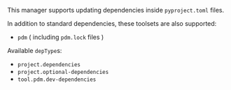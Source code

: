 This manager supports updating dependencies inside `pyproject.toml` files.

In addition to standard dependencies, these toolsets are also supported:

- `pdm` ( including `pdm.lock` files )

Available `depType`s:

- `project.dependencies`
- `project.optional-dependencies`
- `tool.pdm.dev-dependencies`
